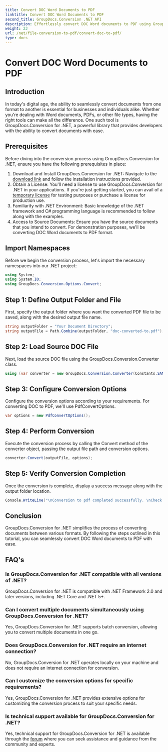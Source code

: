 ```yaml
---
title: Convert DOC Word Documents to PDF
linktitle: Convert DOC Word Documents to PDF
second_title: GroupDocs.Conversion .NET API
description: Effortlessly convert DOC Word documents to PDF using GroupDocs.Conversion for .NET. Follow our step-by-step guide for seamless document conversion.
weight: 23
url: /net/file-conversion-to-pdf/convert-doc-to-pdf/
type: docs
---
```

# Convert DOC Word Documents to PDF

## Introduction
In today's digital age, the ability to seamlessly convert documents from one format to another is essential for businesses and individuals alike. Whether you're dealing with Word documents, PDFs, or other file types, having the right tools can make all the difference. One such tool is GroupDocs.Conversion for .NET, a powerful library that provides developers with the ability to convert documents with ease.
## Prerequisites
Before diving into the conversion process using GroupDocs.Conversion for .NET, ensure you have the following prerequisites in place:
1. Download and Install GroupDocs.Conversion for .NET: Navigate to the [download link](https://releases.groupdocs.com/conversion/net/) and follow the installation instructions provided.
2. Obtain a License: You'll need a license to use GroupDocs.Conversion for .NET in your applications. If you're just getting started, you can avail of a [temporary license](https://purchase.groupdocs.com/temporary-license/) for testing purposes or purchase a license for production use.
3. Familiarity with .NET Environment: Basic knowledge of the .NET framework and C# programming language is recommended to follow along with the examples.
4. Access to Source Documents: Ensure you have the source documents that you intend to convert. For demonstration purposes, we'll be converting DOC Word documents to PDF format.

## Import Namespaces
Before we begin the conversion process, let's import the necessary namespaces into our .NET project:
```csharp
using System;
using System.IO;
using GroupDocs.Conversion.Options.Convert;
```
## Step 1: Define Output Folder and File
First, specify the output folder where you want the converted PDF file to be saved, along with the desired output file name.
```csharp
string outputFolder = "Your Document Directory";
string outputFile = Path.Combine(outputFolder, "doc-converted-to.pdf");
```
## Step 2: Load Source DOC File
Next, load the source DOC file using the GroupDocs.Conversion.Converter class.
```csharp
using (var converter = new GroupDocs.Conversion.Converter(Constants.SAMPLE_DOC))
```
## Step 3: Configure Conversion Options
Configure the conversion options according to your requirements. For converting DOC to PDF, we'll use PdfConvertOptions.
```csharp
var options = new PdfConvertOptions();
```
## Step 4: Perform Conversion
Execute the conversion process by calling the Convert method of the converter object, passing the output file path and conversion options.
```csharp
converter.Convert(outputFile, options);
```
## Step 5: Verify Conversion Completion
Once the conversion is complete, display a success message along with the output folder location.
```csharp
Console.WriteLine("\nConversion to pdf completed successfully. \nCheck output in {0}", outputFolder);
```

## Conclusion
GroupDocs.Conversion for .NET simplifies the process of converting documents between various formats. By following the steps outlined in this tutorial, you can seamlessly convert DOC Word documents to PDF with ease.
## FAQ's
### Is GroupDocs.Conversion for .NET compatible with all versions of .NET?
GroupDocs.Conversion for .NET is compatible with .NET Framework 2.0 and later versions, including .NET Core and .NET 5+.
### Can I convert multiple documents simultaneously using GroupDocs.Conversion for .NET?
Yes, GroupDocs.Conversion for .NET supports batch conversion, allowing you to convert multiple documents in one go.
### Does GroupDocs.Conversion for .NET require an internet connection?
No, GroupDocs.Conversion for .NET operates locally on your machine and does not require an internet connection for conversion.
### Can I customize the conversion options for specific requirements?
Yes, GroupDocs.Conversion for .NET provides extensive options for customizing the conversion process to suit your specific needs.
### Is technical support available for GroupDocs.Conversion for .NET?
Yes, technical support for GroupDocs.Conversion for .NET is available through the [forum](https://forum.groupdocs.com/c/conversion/11) where you can seek assistance and guidance from the community and experts.
